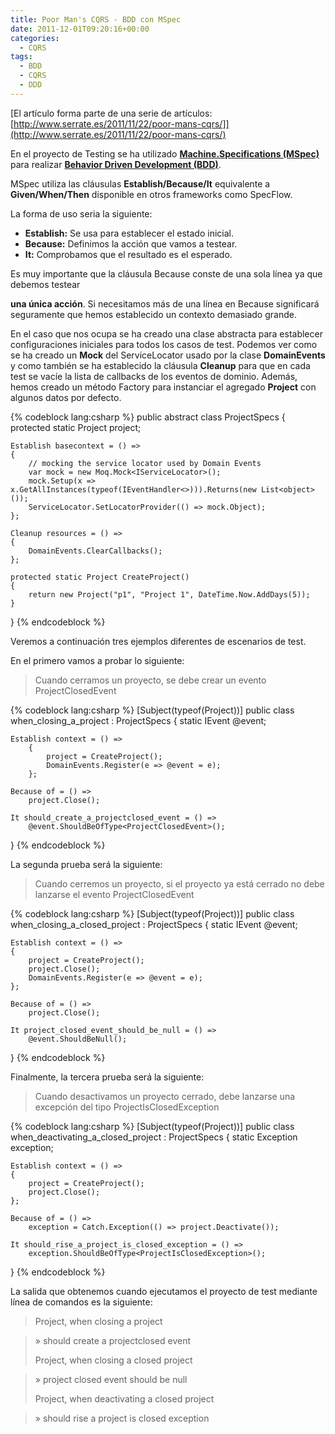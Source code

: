 ```yaml
---
title: Poor Man's CQRS - BDD con MSpec
date: 2011-12-01T09:20:16+00:00
categories:
  - CQRS
tags:
  - BDD
  - CQRS
  - DDD
---
```

[El artículo forma parte de una serie de artículos: [http://www.serrate.es/2011/11/22/poor-mans-cqrs/]](http://www.serrate.es/2011/11/22/poor-mans-cqrs/)

En el proyecto de Testing se ha utilizado **<a href="https://github.com/machine/machine.specifications" target="_blank">Machine.Specifications (MSpec)</a>** para realizar **<a href="http://en.wikipedia.org/wiki/Behavior_Driven_Development" target="_blank">Behavior Driven Development (BDD)</a>**.

MSpec utiliza las cláusulas **Establish/Because/It** equivalente a **Given/When/Then** disponible en otros frameworks como SpecFlow.

La forma de uso seria la siguiente:

  * **Establish:** Se usa para establecer el estado inicial.
  * **Because:** Definimos la acción que vamos a testear.
  * **It:** Comprobamos que el resultado es el esperado.

<!--more-->Es muy importante que la cláusula Because conste de una sola línea ya que debemos testear 

**una única acción**. Si necesitamos más de una línea en Because significará seguramente que hemos establecido un contexto demasiado grande.

En el caso que nos ocupa se ha creado una clase abstracta para establecer configuraciones iniciales para todos los casos de test. Podemos ver como se ha creado un **Mock** del ServiceLocator usado por la clase **DomainEvents** y como también se ha establecido la cláusula **Cleanup** para que en cada test se vacíe la lista de callbacks de los eventos de dominio. Además, hemos creado un método Factory para instanciar el agregado **Project** con algunos datos por defecto.

{% codeblock lang:csharp %}
public abstract class ProjectSpecs
{
	protected static Project project;

	Establish basecontext = () =>
	{
		// mocking the service locator used by Domain Events
		var mock = new Moq.Mock<IServiceLocator>();
		mock.Setup(x => x.GetAllInstances(typeof(IEventHandler<>))).Returns(new List<object>());
		ServiceLocator.SetLocatorProvider(() => mock.Object);
	};

	Cleanup resources = () =>
	{
		DomainEvents.ClearCallbacks();
	};

	protected static Project CreateProject()
	{
		return new Project("p1", "Project 1", DateTime.Now.AddDays(5));
	}
}
{% endcodeblock %}

Veremos a continuación tres ejemplos diferentes de escenarios de test.

En el primero vamos a probar lo siguiente:

> Cuando cerramos un proyecto, se debe crear un evento ProjectClosedEvent

{% codeblock lang:csharp %}
[Subject(typeof(Project))]
public class when_closing_a_project
	: ProjectSpecs
{
	static IEvent @event;

	Establish context = () =>
		{
			project = CreateProject();
			DomainEvents.Register(e => @event = e);
		};

	Because of = () =>
		project.Close();

	It should_create_a_projectclosed_event = () =>
		@event.ShouldBeOfType<ProjectClosedEvent>();
}
{% endcodeblock %}

La segunda prueba será la siguiente:

> Cuando cerremos un proyecto, si el proyecto ya está cerrado no debe lanzarse el evento ProjectClosedEvent

{% codeblock lang:csharp %}
[Subject(typeof(Project))]
public class when_closing_a_closed_project
    : ProjectSpecs
{
    static IEvent @event;

    Establish context = () =>
    {
        project = CreateProject();
        project.Close();
        DomainEvents.Register(e => @event = e);
    };

    Because of = () =>
        project.Close();

    It project_closed_event_should_be_null = () =>
        @event.ShouldBeNull();
}
{% endcodeblock %}

Finalmente, la tercera prueba será la siguiente:

> Cuando desactivamos un proyecto cerrado, debe lanzarse una excepción del tipo ProjectIsClosedException

{% codeblock lang:csharp %}
[Subject(typeof(Project))]
public class when_deactivating_a_closed_project
	: ProjectSpecs
{
	static Exception exception;

	Establish context = () =>
	{
		project = CreateProject();
		project.Close();
	};

	Because of = () =>
		exception = Catch.Exception(() => project.Deactivate());

	It should_rise_a_project_is_closed_exception = () =>
		exception.ShouldBeOfType<ProjectIsClosedException>();
}
{% endcodeblock %}

La salida que obtenemos cuando ejecutamos el proyecto de test mediante línea de comandos es la siguiente:

> Project, when closing a project
  
> » should create a projectclosed event
> 
> Project, when closing a closed project
  
> » project closed event should be null
> 
> Project, when deactivating a closed project
  
> » should rise a project is closed exception